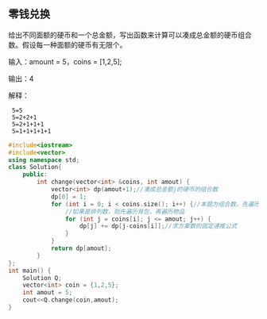 ## 零钱兑换

给出不同面额的硬币和一个总金额，写出函数来计算可以凑成总金额的硬币组合数。假设每一种面额的硬币有无限个。

输入：amount = 5，coins = [1,2,5];

输出：4

解释：

```
 5=5 
 5=2+2+1 
 5=2+1+1+1
 5=1+1+1+1+1
```

```c++
#include<iostream>
#include<vector>
using namespace std;
class Solution{
	public:
		int change(vector<int> &coins, int amout) {
			vector<int> dp(amout+1);//凑成总金额j的硬币的组合数
			dp[0] = 1;
			for (int i = 0; i < coins.size(); i++) {//本题为组合数，先遍历物品，再遍历背包
                //如果是排列数，则先遍历背包，再遍历物品
				for (int j = coins[i]; j <= amout; j++) {
					dp[j] += dp[j-coins[i]];//求方案数的固定递推公式
				}
			}
			return dp[amout];
		}
};
int main() {
	Solution Q;
	vector<int> coin = {1,2,5};
	int amout = 5;
	cout<<Q.change(coin,amout);
}
```

